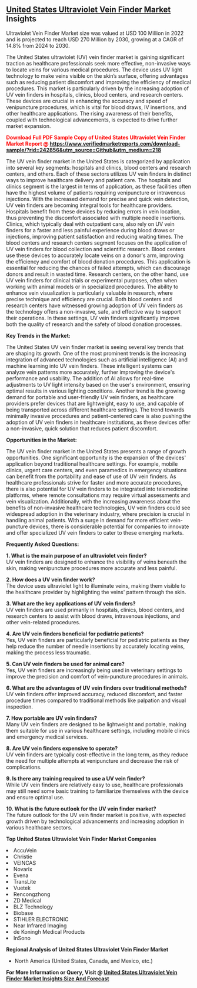 <h2><a href="https://www.verifiedmarketreports.com/download-sample/?rid=242856&amp;utm_source=Github&amp;utm_medium=218" target="_blank">United States Ultraviolet Vein Finder Market</a> Insights</h2><p>Ultraviolet Vein Finder Market size was valued at USD 100 Million in 2022 and is projected to reach USD 270 Million by 2030, growing at a CAGR of 14.8% from 2024 to 2030.</p><p> <p>The United States ultraviolet (UV) vein finder market is gaining significant traction as healthcare professionals seek more effective, non-invasive ways to locate veins for various medical procedures. The device uses UV light technology to make veins visible on the skin’s surface, offering advantages such as reducing patient discomfort and improving the efficiency of medical procedures. This market is particularly driven by the increasing adoption of UV vein finders in hospitals, clinics, blood centers, and research centers. These devices are crucial in enhancing the accuracy and speed of venipuncture procedures, which is vital for blood draws, IV insertions, and other healthcare applications. The rising awareness of their benefits, coupled with technological advancements, is expected to drive further market expansion. <strong><p><span class=""><span style="color: #ff0000;"><strong>Download Full PDF Sample Copy of United States Ultraviolet Vein Finder Market Report</strong> @ </span><a href="https://www.verifiedmarketreports.com/download-sample/?rid=242856&amp;utm_source=Github&amp;utm_medium=218" target="_blank">https://www.verifiedmarketreports.com/download-sample/?rid=242856&amp;utm_source=Github&amp;utm_medium=218</a></span></p></strong></p> <p>The UV vein finder market in the United States is categorized by application into several key segments: hospitals and clinics, blood centers and research centers, and others. Each of these sectors utilizes UV vein finders in distinct ways to improve healthcare delivery and patient care. The hospitals and clinics segment is the largest in terms of application, as these facilities often have the highest volume of patients requiring venipuncture or intravenous injections. With the increased demand for precise and quick vein detection, UV vein finders are becoming integral tools for healthcare providers. Hospitals benefit from these devices by reducing errors in vein location, thus preventing the discomfort associated with multiple needle insertions. Clinics, which typically deal with outpatient care, also rely on UV vein finders for a faster and less painful experience during blood draws or injections, improving patient satisfaction and reducing waiting times. The blood centers and research centers segment focuses on the application of UV vein finders for blood collection and scientific research. Blood centers use these devices to accurately locate veins on a donor's arm, improving the efficiency and comfort of blood donation procedures. This application is essential for reducing the chances of failed attempts, which can discourage donors and result in wasted time. Research centers, on the other hand, use UV vein finders for clinical trials or experimental purposes, often when working with animal models or in specialized procedures. The ability to enhance vein visualization is particularly valuable in research, where precise technique and efficiency are crucial. Both blood centers and research centers have witnessed growing adoption of UV vein finders as the technology offers a non-invasive, safe, and effective way to support their operations. In these settings, UV vein finders significantly improve both the quality of research and the safety of blood donation processes.</p> <p><strong>Key Trends in the Market:</strong></p> <p>The United States UV vein finder market is seeing several key trends that are shaping its growth. One of the most prominent trends is the increasing integration of advanced technologies such as artificial intelligence (AI) and machine learning into UV vein finders. These intelligent systems can analyze vein patterns more accurately, further improving the device's performance and usability. The addition of AI allows for real-time adjustments to UV light intensity based on the user's environment, ensuring optimal results in various lighting conditions. Another trend is the growing demand for portable and user-friendly UV vein finders, as healthcare providers prefer devices that are lightweight, easy to use, and capable of being transported across different healthcare settings. The trend towards minimally invasive procedures and patient-centered care is also pushing the adoption of UV vein finders in healthcare institutions, as these devices offer a non-invasive, quick solution that reduces patient discomfort. <p><strong>Opportunities in the Market:</strong></p> <p>The UV vein finder market in the United States presents a range of growth opportunities. One significant opportunity is the expansion of the devices' application beyond traditional healthcare settings. For example, mobile clinics, urgent care centers, and even paramedics in emergency situations can benefit from the portability and ease of use of UV vein finders. As healthcare professionals strive for faster and more accurate procedures, there is also potential for UV vein finders to be integrated into telemedicine platforms, where remote consultations may require virtual assessments and vein visualization. Additionally, with the increasing awareness about the benefits of non-invasive healthcare technologies, UV vein finders could see widespread adoption in the veterinary industry, where precision is crucial in handling animal patients. With a surge in demand for more efficient vein-puncture devices, there is considerable potential for companies to innovate and offer specialized UV vein finders to cater to these emerging markets.</p> <p><strong>Frequently Asked Questions:</strong></p> <p><strong>1. What is the main purpose of an ultraviolet vein finder?</strong><br> UV vein finders are designed to enhance the visibility of veins beneath the skin, making venipuncture procedures more accurate and less painful.</p> <p><strong>2. How does a UV vein finder work?</strong><br> The device uses ultraviolet light to illuminate veins, making them visible to the healthcare provider by highlighting the veins' pattern through the skin.</p> <p><strong>3. What are the key applications of UV vein finders?</strong><br> UV vein finders are used primarily in hospitals, clinics, blood centers, and research centers to assist with blood draws, intravenous injections, and other vein-related procedures.</p> <p><strong>4. Are UV vein finders beneficial for pediatric patients?</strong><br> Yes, UV vein finders are particularly beneficial for pediatric patients as they help reduce the number of needle insertions by accurately locating veins, making the process less traumatic.</p> <p><strong>5. Can UV vein finders be used for animal care?</strong><br> Yes, UV vein finders are increasingly being used in veterinary settings to improve the precision and comfort of vein-puncture procedures in animals.</p> <p><strong>6. What are the advantages of UV vein finders over traditional methods?</strong><br> UV vein finders offer improved accuracy, reduced discomfort, and faster procedure times compared to traditional methods like palpation and visual inspection.</p> <p><strong>7. How portable are UV vein finders?</strong><br> Many UV vein finders are designed to be lightweight and portable, making them suitable for use in various healthcare settings, including mobile clinics and emergency medical services.</p> <p><strong>8. Are UV vein finders expensive to operate?</strong><br> UV vein finders are typically cost-effective in the long term, as they reduce the need for multiple attempts at venipuncture and decrease the risk of complications.</p> <p><strong>9. Is there any training required to use a UV vein finder?</strong><br> While UV vein finders are relatively easy to use, healthcare professionals may still need some basic training to familiarize themselves with the device and ensure optimal use.</p> <p><strong>10. What is the future outlook for the UV vein finder market?</strong><br> The future outlook for the UV vein finder market is positive, with expected growth driven by technological advancements and increasing adoption in various healthcare sectors.</p> </p><p><strong>Top United States Ultraviolet Vein Finder Market Companies</strong></p><div data-test-id=""><p><li>AccuVein</li><li> Christie</li><li> VEINCAS</li><li> Novarix</li><li> Evena</li><li> TransLite</li><li> Vuetek</li><li> Rencongzhong</li><li> ZD Medical</li><li> BLZ Technology</li><li> Biobase</li><li> STIHLER ELECTRONIC</li><li> Near Infrared Imaging</li><li> de Koningh Medical Products</li><li> InSono</li></p><div><strong>Regional Analysis of&nbsp;United States Ultraviolet Vein Finder Market</strong></div><ul><li dir="ltr"><p dir="ltr">North America&nbsp;(United States, Canada, and Mexico, etc.)</p></li></ul><p><strong>For More Information or Query, Visit @&nbsp;</strong><strong><a href="https://www.verifiedmarketreports.com/product/ultraviolet-vein-finder-market/?utm_source=Github&amp;utm_medium=218" target="_blank">United States Ultraviolet Vein Finder Market Insights Size And Forecast</a></strong></p></div>
